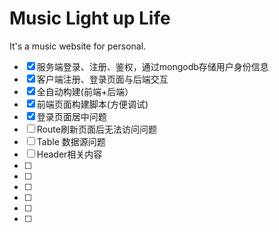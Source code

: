 # Music Light up Life


It's a music website for personal.




- [x] 服务端登录、注册、鉴权，通过mongodb存储用户身份信息
- [x] 客户端注册、登录页面与后端交互
- [x] 全自动构建(前端+后端）
- [x] 前端页面构建脚本(方便调试)
- [x] 登录页面居中问题
- [ ] Route刷新页面后无法访问问题
- [ ] Table 数据源问题
- [ ] Header相关内容
- [ ] 
- [ ] 
- [ ] 
- [ ] 
- [ ] 
- [ ] 

